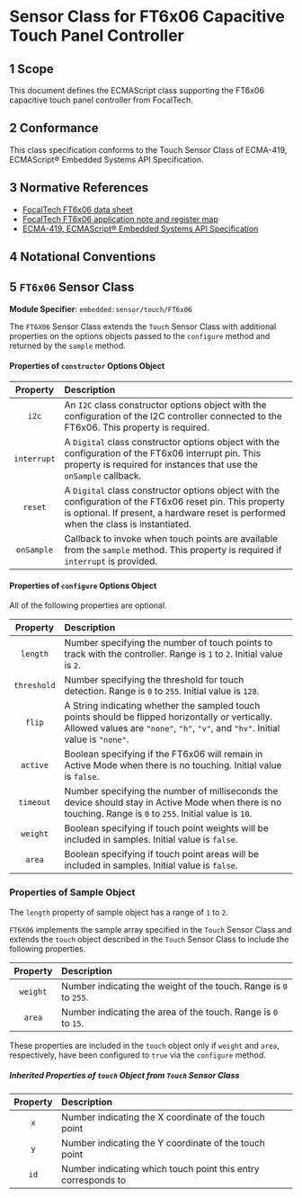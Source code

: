 
# Sensor Class for FT6x06 Capacitive Touch Panel Controller

## 1 Scope

This document defines the ECMAScript class supporting the FT6x06 capacitive touch panel controller from FocalTech.

## 2 Conformance

This class specification conforms to the Touch Sensor Class of ECMA-419, ECMAScript® Embedded Systems API Specification.

## 3 Normative References

- [FocalTech FT6x06 data sheet](https://cdn-shop.adafruit.com/datasheets/FT6x06+Datasheet_V0.1_Preliminary_20120723.pdf)
- [FocalTech FT6x06 application note and register map](https://cdn-shop.adafruit.com/datasheets/FT6x06_AN_public_ver0.1.3.pdf)
- [ECMA-419, ECMAScript® Embedded Systems API Specification](https://419.ecma-international.org)

## 4 Notational Conventions

## 5 `FT6x06` Sensor Class

**Module Specifier**: `embedded:sensor/touch/FT6x06`

The `FT6X06` Sensor Class extends the `Touch` Sensor Class with additional properties on the options objects passed to the `configure` method and returned by the `sample` method.

#### Properties of `constructor` Options Object

| Property | Description |
| :---: | :--- |
| `i2c` | An `I2C` class constructor options object with the configuration of the I2C controller connected to the FT6x06. This property is required.
| `interrupt` | A `Digital` class constructor options object with the configuration of the FT6x06 interrupt pin. This property is required for instances that use the `onSample` callback.
| `reset` | A `Digital` class constructor options object with the configuration of the FT6x06 reset pin. This property is optional. If present, a hardware reset is performed when the class is instantiated.
| `onSample` | Callback to invoke when touch points are available from the `sample` method. This property is required if `interrupt` is provided.

#### Properties of `configure` Options Object

All of the following properties are optional.

| Property | Description |
| :---: | :--- |
| `length` | Number specifying the number of touch points to track with the controller. Range is `1` to `2`. Initial value is `2`.
| `threshold` | Number specifying the threshold for touch detection. Range is `0` to `255`. Initial value is `128`. 
| `flip` | A String indicating whether the sampled touch points should be flipped horizontally or vertically. Allowed values are `"none"`, `"h"`, `"v"`, and `"hv"`. Initial value is `"none"`.
| `active` | Boolean specifying if the FT6x06 will remain in Active Mode when there is no touching. Initial value is `false`.
| `timeout` | Number specifying the number of milliseconds the device should stay in Active Mode when there is no touching. Range is `0` to `255`. Initial value is `10`.
| `weight` | Boolean specifying if touch point weights will be included in samples. Initial value is `false`.
| `area` | Boolean specifying if touch point areas will be included in samples. Initial value is `false`.

### Properties of Sample Object
The `length` property of sample object has a range of `1` to `2`.

`FT6X06` implements the sample array specified in the `Touch` Sensor Class and extends the `touch` object described in the `Touch` Sensor Class to include the following properties. 

| Property | Description |
| :---: | :--- |
| `weight` | Number indicating the weight of the touch. Range is `0` to `255`.
| `area` | Number indicating the area of the touch. Range is `0` to `15`.

These properties are included in the `touch` object only if `weight` and `area`, respectively, have been configured to `true` via the `configure` method. 

##### Inherited Properties of `touch` Object from `Touch` Sensor Class

| Property | Description |
| :---: | :--- |
| `x` | Number indicating the X coordinate of the touch point
| `y` | Number indicating the Y coordinate of the touch point
| `id` | Number indicating which touch point this entry corresponds to
